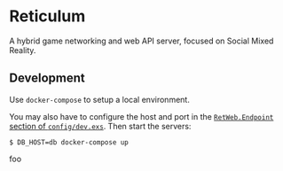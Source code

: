 # Reticulum

A hybrid game networking and web API server, focused on Social Mixed Reality.

## Development

Use `docker-compose` to setup a local environment. 

You may also have to configure the host and port in the [`RetWeb.Endpoint` section of `config/dev.exs`](https://github.com/mozilla/reticulum/blob/master/config/dev.exs#L10-L17). Then start the servers:

    $ DB_HOST=db docker-compose up
foo
